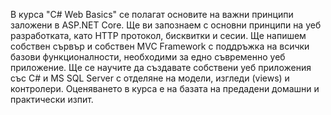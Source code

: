 В курса "C# Web Basics" се полагат основите на важни принципи заложени в ASP.NET Core. Ще ви запознаем с основни принципи на уеб разработката, като HTTP протокол, бисквитки и сесии. Ще напишем собствен сървър и собствен MVC Framework с поддръжка на всички базови функционалности, необходими за едно съвременно уеб приложение. Ще се научите да създавате собствени уеб приложения със C# и MS SQL Server с отделяне на модели, изгледи (views) и контролери. Оценяването в курса е на базата на предадени домашни и практически изпит.